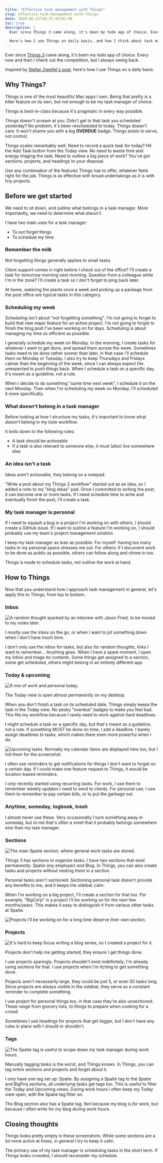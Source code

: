 ```yaml
---
title: "Effective task management with Things"
slug: effective-task-management-with-things
date: 2020-06-22T18:37:42+02:00
toc: true
description: |
  Ever since Things 3 came along, it's been my todo app of choice. Every now and then I check out the competition, but I always swing back.

  Here's how I use Things on daily basis, and how I think about task management in general.
---
```


Ever since [Things 3](https://culturedcode.com/things/) came along, it's been my todo app of choice. Every now and then I check out the competition, but I always swing back.

Inspired by [Stefan Zweifel's post](https://stefanzweifel.dev/posts/2019/12/26/things-3-setup), here's how I use Things on a daily basis.

<!--more-->

## Why Things?

Things is one of the most beautiful Mac apps I own. Being that pretty is a killer feature on its own, but not enough to be my task manager of choice.

Things is best-in-class because it's pragmatic in every way possible.

Things doesn't scream at you. Didn't get to that task you scheduled yesterday? No problem, it's been rescheduled to today. Things doesn't care. It won't shame you with a big **OVERDUE** badge. Things exists to serve, not control.

Things scales remarkably well. Need to record a quick task for today? Hit the Add Task button from the Today view. No need to waste time and energy triaging the task. Need to outline a big piece of work? You've got sections, projects, and headings to your disposal.

Use any combination of the features Things has to offer, whatever feels right for the job. Things is as effective with broad undertakings as it is with tiny projects.

## Before we get started

We need to sit down, and outline what belongs in a task manager. More importantly, we need to determine what *doesn't*.

I have two main uses for a task manager:

- To not forget things
- To schedule my time

### Remember the milk

Not forgetting things generally applies to small tasks.

Client support comes in right before I check out of the office? I'll create a task for tomorrow morning next morning. Question from a colleague while I'm in the zone? I'll create a task so I don't forget to ping back later.

At home, watering the plants once a week and picking up a package from the post office are typical tasks in this category.

### Scheduling my week

Scheduling isn't about "not forgetting something". I'm not going to forget to build that new major feature for an active project. I'm not going to forget to finish the blog post I've been working on for days. Scheduling is about managing my time as efficient as possible.

I generally schedule my week on Monday. In the morning, I create tasks for whatever I want to get done, and spread them across the week. Sometimes tasks need to be done rather sooner than later, in that case I'll schedule them on Monday or Tuesday. I also try to keep Thursdays and Fridays calmer than the beginning of the week, since I can always expect the unexpected to push things back. When I schedule a task on a specific day, it's meant as a guideline, not a rule.

When I decide to do something "some time next week", I schedule it on the next Monday. Then when I'm scheduling my week on Monday, I'll scheduled it more specifically.

### What doesn't belong in a task manager

Before looking at how I structure my tasks, it's important to know what _doesn't_ belong in my todo workflow.

It boils down to the following rules:

- A task should be actionable
- If a task is also relevant to someone else, it must (also) live somewhere else

### An idea isn't a task

Ideas aren't actionable, they belong on a notepad.

"Write a post about my Things 3 workflow" started out as an idea, so I added a note to my "blog ideas" pad. Once I committed to writing the post, it can become one or more tasks. If I need schedule time to write and eventually finish the post, I'll create a task.

### My task manager is personal

If I need to squash a bug in a project I'm working on with others, I should create a GitHub issue. If I want to outline a feature I'm working on, I should probably use my team's project management solution.

I keep my task manager as lean as possible. For myself: having too many tasks in my personal space stresses me out. For others: if I document work to be done as public as possible, others can follow along and chime in too.

Things is made to schedule tasks, not outline the work at hand.

## How to Things

Now that you understand how I approach task management in general, let's apply this to Things, from top to bottom.

### Inbox

![](/media/things/things-inbox.jpg "A random thought sparked by an inteview with Jason Fried, to be moved to my notes later.")

I mostly use the inbox on the go, or when I want to jot something down when I don't have much time.

I don't only use the inbox for tasks, but also for random thoughts, links I want to remember… Anything goes. When I have a spare moment, I open my Inbox and triage its contents. Some things get assigned to a section, some get scheduled, others might belong in an entirely different app.

### Today & upcoming

![](/media/things/things-today.jpg "A mix of work and personal today.")

The Today view is open almost permanently on my desktop.

When you don't finish a task on its scheduled date, Things simply keeps the task in the Today view. No pesky "overdue" badges to make you feel bad. This fits my workflow because I rarely need to work against hard deadlines.

I might schedule a task on a specific day, but that's meant as a guideline, not a rule. If something MUST be done on time, I add a deadline. I barely assign deadlines to tasks, which makes them even more powerful when I do.

![](/media/things/things-upcoming.jpg "Upcoming tasks. Normally my calendar items are displayed here too, but I hid them for the screenshot.")

I often use reminders to get notifications for things I don't want to forget on a certain day. If I could make one feature request to Things, it would be location-based reminders.

I only recently started using recurring tasks. For work, I use them to remember weekly updates I need to send to clients. For personal use, I use them to remember to pay certain bills, or to put the garbage out.

### Anytime, someday, logbook, trash

I almost never use these. Very occasionally I tuck something away in someday, but to me that's often a smell that it probably belongs somewhere else than my task manager.

### Sections

![](/media/things/things-spatie-section.jpg "The main Spatie section, where general work tasks are stored.")

Things 3 has sections to organize tasks. I have two sections that exist permanently: Spatie (my employer) and Blog. In Things, you can also create tasks and projects without nesting them in a section.

Personal tasks aren't sectioned. Sectioning personal task doesn't provide any benefits to me, and it keeps the sidebar calm.

When I'm working on a big project, I'll create a section for that too. For example, "BigCorp" is a project I'll be working on for the next few months/years. This makes it easy to distinguish it from various other tasks at Spatie.

![](/media/things/things-big-project-section.jpg "Projects I'll be working on for a long time deserve their own section.")

### Projects

![](/media/things/things-blog-project.jpg "It's hard to keep focus writing a blog series, so I created a project for it.")

Projects don't help me getting started, they ensure I get things done.

I use projects sparingly. Projects shouldn't exist indefinitely, I'm already using sections for that. I use projects when I'm itching to get something done.

Projects aren't necessarily large, they could be just 5, or even 50 tasks long. Since projects are always visible in the sidebar, they serve as a constant reminder to complete something.

I use project for personal things too, in that case they're also unsectioned. These range from grocery lists, to things to prepare when cooking for a crowd.

Sometimes I use headings for projects that get bigger, but I don't have any rules in place with I should or shouldn't.

### Tags

![](/media/things/things-today-filtered.jpg "The Spatie tag is useful to scope down my task manager during work hours.")

Manually tagging tasks is the worst, and Things knows. In Things, you can tag entire sections and projects and forget about it.

I only have one tag set up: Spatie. By assigning a Spatie tag to the Spatie and BigProj sections, all underlying tasks get tags too. This is useful to filter the Today and Upcoming views. During work hours I often keep my Today view open, with the Spatie tag filter on.

The Blog section also has a Spatie tag. Not because my blog is *for* work, but because I often write for my blog during work hours.

## Closing thoughts

Things looks pretty empty in these screenshots. While some sections are a lot more active at times, in general I try to keep it calm.

The primary use of my task manager is scheduling tasks in the short term. If Things looks crowded, I should reconsider my schedule.
